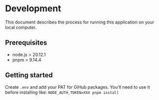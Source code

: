 # Development

This document describes the process for running this application on your local computer.

## Prerequisites

- node.js > 20.12.1
- pnpm > 9.14.4

## Getting started

Create `.env` and add your PAT for GiHub packages. You'll need to use it before installing like: `NODE_AUTH_TOKEN=XXX pnpm install`
